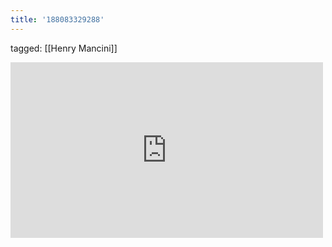 ```yaml
---
title: '188083329288'
---
```

tagged: [[Henry Mancini]]
<iframe allow="accelerometer; autoplay; clipboard-write; encrypted-media; gyroscope; picture-in-picture" allowfullscreen="" frameborder="0" height="281" id="youtube_iframe" src="https://www.youtube.com/embed/x9-8Wxv6m2k?feature=oembed&amp;enablejsapi=1&amp;origin=https://safe.txmblr.com&amp;wmode=opaque" width="500"></iframe>